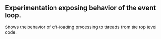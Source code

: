 ## Experimentation exposing behavior of the event loop.

Shows the behavior of off-loading processing to
threads from the top level code.